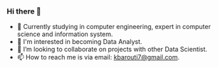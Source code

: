 ### Hi there 👋

- 🔭 Currently studying in computer engineering, expert in computer science and information system.
- 🌱 I'm interested in becoming Data Analyst.
- 👯 I’m looking to collaborate on projects with other Data Scientist.
- 📫 How to reach me is via email: kbarouti7@gmail.com.

